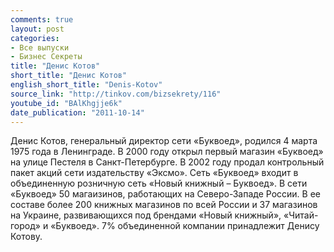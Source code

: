 ```yaml
---
comments: true
layout: post
categories:
- Все выпуски
- Бизнес Секреты
title: "Денис Котов"
short_title: "Денис Котов"
english_short_title: "Denis-Kotov"
source_link: "http://tinkov.com/bizsekrety/116"
youtube_id: "BAlKhgjje6k"
date_publication: "2011-10-14"
---
```

Денис Котов, генеральный директор сети «Буквоед», родился 4 марта 1975 года в Ленинграде. В 2000 году открыл первый магазин «Буквоед» на улице Пестеля в Санкт-Петербурге. В 2002 году продал контрольный пакет акций сети издательству «Эксмо». Сеть «Буквоед» входит в объединенную розничную сеть «Новый книжный – Буквоед». В сети «Буквоед» 50 магаизинов, работающих на Северо-Западе России. В ее составе более 200 книжных магазинов по всей России и 37 магазинов на Украине, развивающихся под брендами «Новый книжный», «Читай-город» и «Буквоед». 7% объединенной компании принадлежит Денису Котову.
